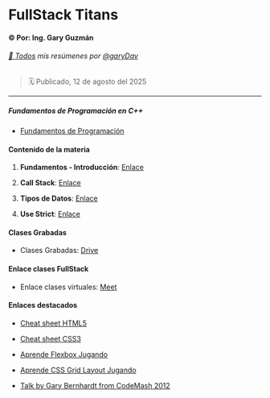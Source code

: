 # FullStack Titans

#### :copyright: Por: Ing. Gary Guzmán

###### [:page_with_curl: Todos](https://garydav.github.io/blogs-course) mis resúmenes por [@garyDav](https://github.com/garyDav)

> :spiral_calendar: Publicado, 12 de agosto del 2025

---

##### Fundamentos de Programación en **C++**

* [Fundamentos de Programación](https://github.com/garyDav/programacion)

#### Contenido de la materia

1. **Fundamentos - Introducción**: [Enlace](./temas/01-FundamentosWeb.md)

2. **Call Stack**: [Enlace](./temas/02-CallStack.md)

3. **Tipos de Datos**: [Enlace](./temas/03-TiposDatosPrimitivos.md)

4. **Use Strict**: [Enlace](./temas/04-UseStrict.md)

#### Clases Grabadas

* Clases Grabadas: [Drive](https://drive.google.com/drive/folders/1Zd6SKK8sqIUPw2qt7WhXnL4uMADqsU4I?usp=sharing)

#### Enlace clases FullStack

* Enlace clases virtuales: [Meet](https://meet.google.com/qcg-qtnv-rwu)

#### Enlaces destacados

* [Cheat sheet HTML5](https://htmlcheatsheet.com)

* [Cheat sheet CSS3](https://htmlcheatsheet.com/css)

* [Aprende Flexbox Jugando](https://flexboxfroggy.com/#es)

* [Aprende CSS Grid Layout Jugando](https://cssgridgarden.com/#es)

* [Talk by Gary Bernhardt from CodeMash 2012](https://www.destroyallsoftware.com/talks/wat)


